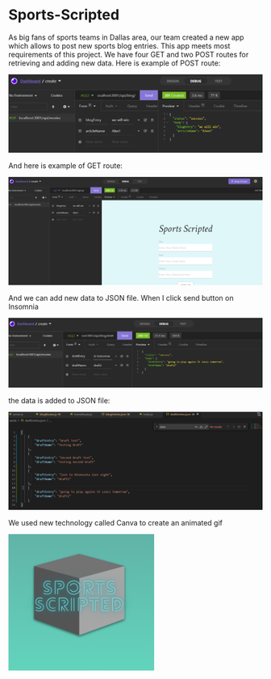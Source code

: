 # Sports-Scripted
As big fans of sports teams in Dallas area, our team created a new app which allows to post new sports blog entries. This app meets most requirements of this project. We have four GET and two POST routes for retrieving and adding new data. Here is example of POST route: 

![Getting Started](public/readme_images/142712137-baf21a1f-c0cb-4d08-844d-d0c8e83e830a.png)

And here is example of GET route: 

![Getting Started](public/readme_images/142712176-2c1f4bbe-3a4e-4346-9d4b-a2f6ccd1d364.png)

And we can add new data to JSON file. When I click send button on Insomnia 

![Getting Started](public/readme_images/142713081-ed92680d-72e4-42f6-bc69-0de3f5533222.png)

the data is added to JSON file: 

![Getting Started](public/readme_images/142713099-3b74a61a-8fd3-4f55-b1bd-9f062fadcc50.png)

We used new technology called Canva to create an animated gif

![Getting Started](public/readme_images/142715520-d077b2bb-ff80-469f-aefa-d13c08da7068.png)

